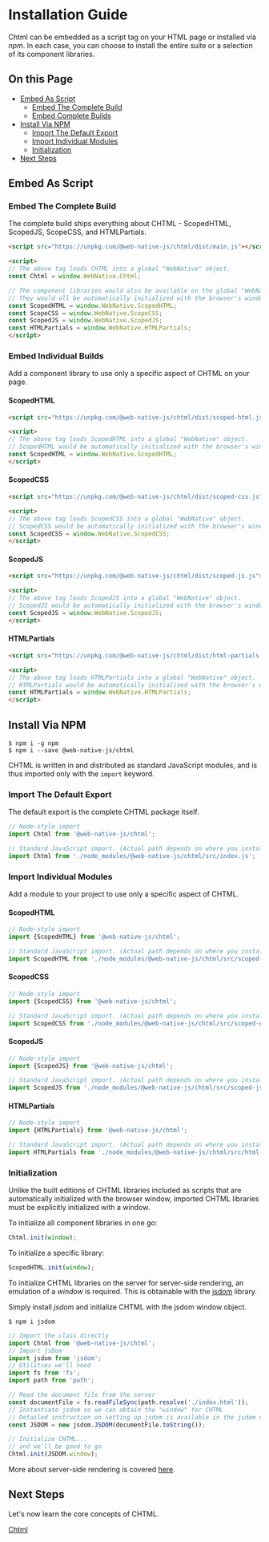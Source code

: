 # Installation Guide
Chtml can be embedded as a script tag on your HTML page or installed via *npm*. In each case, you can choose to install the entire suite or a selection of its component libraries.

## On this Page
+ [Embed As Script](#embed-as-script)
  + [Embed The Complete Build](#embed-the-complete-build)
  + [Embed Complete Builds](#embed-individual-builds)
+ [Install Via NPM](#install-via-npm)
  + [Import The Default Export](#import-the-default-export)
  + [Import Individual Modules](#import-individual-modules)
  + [Initialization](#initialization)
+ [Next Steps](#next-steps)

## Embed As Script

### Embed The Complete Build
The complete build ships everything about CHTML - ScopedHTML, ScopedJS, ScopeCSS, and HTMLPartials.

```html
<script src="https://unpkg.com/@web-native-js/chtml/dist/main.js"></script>

<script>
// The above tag loads CHTML into a global "WebNative" object.
const Chtml = window.WebNative.Chtml;

// The component libraries would also be available on the global "WebNative" object.
// They would all be automatically initialized with the browser's window object
const ScopedHTML = window.WebNative.ScopedHTML;
const ScopeCSS = window.WebNative.ScopeCSS;
const ScopedJS = window.WebNative.ScopedJS;
const HTMLPartials = window.WebNative.HTMLPartials;
</script>
```

### Embed Individual Builds
Add a component library to use only a specific aspect of CHTML on your page.

#### ScopedHTML

```html
<script src="https://unpkg.com/@web-native-js/chtml/dist/scoped-html.js"></script>

<script>
// The above tag loads ScopedHTML into a global "WebNative" object.
// ScopedHTML would be automatically initialized with the browser's window object
const ScopedHTML = window.WebNative.ScopedHTML;
</script>
```

#### ScopedCSS

```html
<script src="https://unpkg.com/@web-native-js/chtml/dist/scoped-css.js"></script>

<script>
// The above tag loads ScopedCSS into a global "WebNative" object.
// ScopedCSS would be automatically initialized with the browser's window object
const ScopedCSS = window.WebNative.ScopedCSS;
</script>
```

#### ScopedJS

```html
<script src="https://unpkg.com/@web-native-js/chtml/dist/scoped-js.js"></script>

<script>
// The above tag loads ScopedJS into a global "WebNative" object.
// ScopedJS would be automatically initialized with the browser's window object
const ScopedJS = window.WebNative.ScopedJS;
</script>
```

#### HTMLPartials

```html
<script src="https://unpkg.com/@web-native-js/chtml/dist/html-partials.js"></script>

<script>
// The above tag loads HTMLPartials into a global "WebNative" object.
// HTMLPartials would be automatically initialized with the browser's window object
const HTMLPartials = window.WebNative.HTMLPartials;
</script>
```

## Install Via NPM

```text
$ npm i -g npm
$ npm i --save @web-native-js/chtml
```

CHTML is written in and distributed as standard JavaScript modules, and is thus imported only with the `import` keyword.

### Import The Default Export
The default export is the complete CHTML package itself.

```js
// Node-style import
import Chtml from '@web-native-js/chtml';

// Standard JavaScript import. (Actual path depends on where you installed CHTML to.)
import Chtml from './node_modules/@web-native-js/chtml/src/index.js';
```

### Import Individual Modules
Add a module to your project to use only a specific aspect of CHTML.

#### ScopedHTML

```js
// Node-style import
import {ScopedHTML} from '@web-native-js/chtml';

// Standard JavaScript import. (Actual path depends on where you installed CHTML to.)
import ScopedHTML from './node_modules/@web-native-js/chtml/src/scoped-html/index.js';
```

#### ScopedCSS

```js
// Node-style import
import {ScopedCSS} from '@web-native-js/chtml';

// Standard JavaScript import. (Actual path depends on where you installed CHTML to.)
import ScopedCSS from './node_modules/@web-native-js/chtml/src/scoped-css/index.js';
```

#### ScopedJS

```js
// Node-style import
import {ScopedJS} from '@web-native-js/chtml';

// Standard JavaScript import. (Actual path depends on where you installed CHTML to.)
import ScopedJS from './node_modules/@web-native-js/chtml/src/scoped-js/index.js';
```

#### HTMLPartials

```js
// Node-style import
import {HTMLPartials} from '@web-native-js/chtml';

// Standard JavaScript import. (Actual path depends on where you installed CHTML to.)
import HTMLPartials from './node_modules/@web-native-js/chtml/src/html-partials/index.js';
```

### Initialization
Unlike the built editions of CHTML libraries included as scripts that are automatically initialized with the browser window, imported CHTML libraries must be explicitly initialized with a window.

To initialize all component libraries in one go:

```js
Chtml.init(window);
```
 To initialize a specific library:
 
```js
ScopedHTML.init(window);
```

To initialize CHTML libraries on the server for server-side rendering, an emulation of a *window* is required. This is obtainable with the [jsdom](https://github.com/jsdom/jsdom) library.

Simply install *jsdom* and initialize CHTML with the jsdom window object.

```shell
$ npm i jsdom
```

```js
// Import the class directly
import Chtml from '@web-native-js/chtml';
// Import jsDom
import jsdom from 'jsdom';
// Utilities we'll need
import fs from 'fs';
import path from 'path';

// Read the document file from the server
const documentFile = fs.readFileSync(path.resolve('./index.html'));
// Instantiate jsdom so we can obtain the "window" for CHTML
// Detailed instruction on setting up jsdom is available in the jsdom docs
const JSDOM = new jsdom.JSDOM(documentFile.toString());

// Initialize CHTML...
// and we'll be good to go
Chtml.init(JSDOM.window);
```

More about server-side rendering is covered [here](/chtml/v060/guide/server-side-rendering.md).

## Next Steps
Let's now learn the core concepts of CHTML.

[Chtml](/chtml/)



